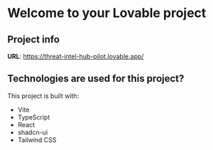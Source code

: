 # Welcome to your Lovable project

## Project info

**URL**: https://threat-intel-hub-pilot.lovable.app/

## Technologies are used for this project?

This project is built with:

- Vite
- TypeScript
- React
- shadcn-ui
- Tailwind CSS
